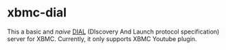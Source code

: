 xbmc-dial
=========

This a basic and *naive* [DIAL](http://www.dial-multiscreen.org/) (DIscovery And Launch protocol specification) server for XBMC. Currently, it only supports XBMC Youtube plugin.

